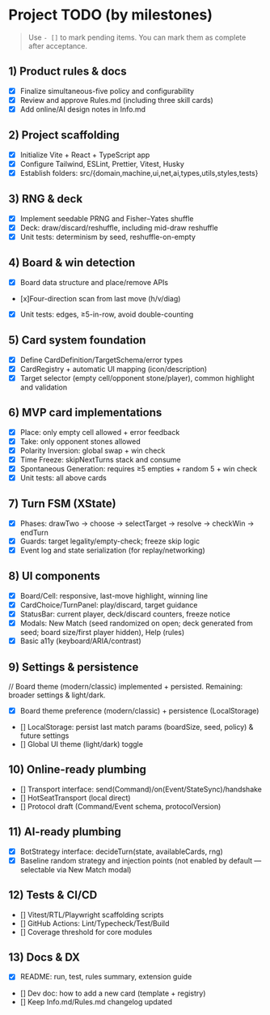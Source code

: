 # Project TODO (by milestones)

> Use `- []` to mark pending items. You can mark them as complete after acceptance.

## 1) Product rules & docs

- [x] Finalize simultaneous-five policy and configurability
- [x] Review and approve Rules.md (including three skill cards)
- [x] Add online/AI design notes in Info.md

## 2) Project scaffolding

- [x] Initialize Vite + React + TypeScript app
- [x] Configure Tailwind, ESLint, Prettier, Vitest, Husky
- [x] Establish folders: src/{domain,machine,ui,net,ai,types,utils,styles,tests}

## 3) RNG & deck

- [x] Implement seedable PRNG and Fisher–Yates shuffle
- [x] Deck: draw/discard/reshuffle, including mid-draw reshuffle
- [x] Unit tests: determinism by seed, reshuffle-on-empty

## 4) Board & win detection

- [x] Board data structure and place/remove APIs
- [x]Four-direction scan from last move (h/v/diag)
- [x] Unit tests: edges, ≥5-in-row, avoid double-counting

## 5) Card system foundation

- [x] Define CardDefinition/TargetSchema/error types
- [x] CardRegistry + automatic UI mapping (icon/description)
- [x] Target selector (empty cell/opponent stone/player), common highlight and validation

## 6) MVP card implementations

- [x] Place: only empty cell allowed + error feedback
- [x] Take: only opponent stones allowed
- [x] Polarity Inversion: global swap + win check
- [x] Time Freeze: skipNextTurns stack and consume
- [x] Spontaneous Generation: requires ≥5 empties + random 5 + win check
- [x] Unit tests: all above cards

## 7) Turn FSM (XState)

- [x] Phases: drawTwo → choose → selectTarget → resolve → checkWin → endTurn
- [x] Guards: target legality/empty-check; freeze skip logic
- [x] Event log and state serialization (for replay/networking)

## 8) UI components

- [x] Board/Cell: responsive, last-move highlight, winning line
- [x] CardChoice/TurnPanel: play/discard, target guidance
- [x] StatusBar: current player, deck/discard counters, freeze notice
- [x] Modals: New Match (seed randomized on open; deck generated from seed; board size/first player hidden), Help (rules)
- [x] Basic a11y (keyboard/ARIA/contrast)

## 9) Settings & persistence

// Board theme (modern/classic) implemented + persisted. Remaining: broader settings & light/dark.

- [x] Board theme preference (modern/classic) + persistence (LocalStorage)
- [] LocalStorage: persist last match params (boardSize, seed, policy) & future settings
- [] Global UI theme (light/dark) toggle

## 10) Online-ready plumbing

- [] Transport interface: send(Command)/on(Event/StateSync)/handshake
- [] HotSeatTransport (local direct)
- [] Protocol draft (Command/Event schema, protocolVersion)

## 11) AI-ready plumbing

- [x] BotStrategy interface: decideTurn(state, availableCards, rng)
- [x] Baseline random strategy and injection points (not enabled by default — selectable via New Match modal)

## 12) Tests & CI/CD

- [] Vitest/RTL/Playwright scaffolding scripts
- [] GitHub Actions: Lint/Typecheck/Test/Build
- [] Coverage threshold for core modules

## 13) Docs & DX

- [x] README: run, test, rules summary, extension guide
- [] Dev doc: how to add a new card (template + registry)
- [] Keep Info.md/Rules.md changelog updated
